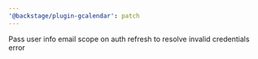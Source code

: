 ```yaml
---
'@backstage/plugin-gcalendar': patch
---
```


Pass user info email scope on auth refresh to resolve invalid credentials error
